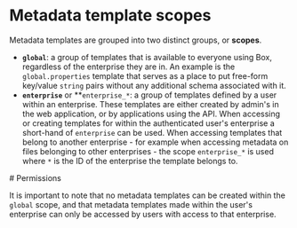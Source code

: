 ---
---

# Metadata template scopes

Metadata templates are grouped into two distinct groups, or **scopes**.

* **`global`**: a group of templates that is available to everyone using Box,
  regardless of the enterprise they are in. An example is the
  `global.properties` template that serves as a place to put free-form key/value
  `string` pairs without any additional schema associated with it.
* **`enterprise`** or **`enterprise_*`: a group of templates defined by a user
  within an enterprise. These templates are either created by admin's in the web
  application, or by applications using the API. When accessing or creating
  templates for within the authenticated user's enterprise a short-hand of
  `enterprise` can be used. When accessing templates that belong to another
  enterprise - for example when accessing metadata on files belonging to other
  enterprises - the scope `enterprise_*` is used where `*` is the ID of the
  enterprise the template belongs to.

<Message warning>
  # Permissions 

  It is important to note that no metadata templates can be created within the
  `global` scope, and that metadata templates made within the user's enterprise
  can only be accessed by users with access to that enterprise.
</Message>

